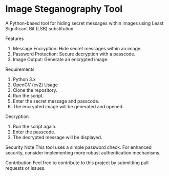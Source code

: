 # Image Steganography Tool

A Python-based tool for hiding secret messages within images using Least Significant Bit (LSB) substitution.

Features
1. Message Encryption: Hide secret messages within an image.
2. Password Protection: Secure decryption with a passcode.
3. Image Output: Generate an encrypted image.

Requirements
1. Python 3.x
2. OpenCV (cv2)
Usage
1. Clone the repository.
2. Run the script.
3. Enter the secret message and passcode.
4. The encrypted image will be generated and opened.

Decryption
1. Run the script again.
2. Enter the passcode.
3. The decrypted message will be displayed.

Security Note
This tool uses a simple password check. For enhanced security, consider implementing more robust authentication mechanisms.

Contribution
Feel free to contribute to this project by submitting pull requests or issues.

